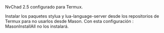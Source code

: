 NvChad 2.5 configurado para Termux.

Instalar los paquetes stylua y lua-language-server desde los repositorios de Termux para no usarlos desde Mason.
Con esta configuración : MasonInstallAll no los instalará.
